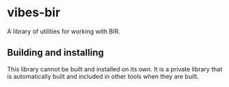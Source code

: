 # vibes-bir

A library of utilities for working with BIR.


## Building and installing

This library cannot be built and installed on its own. It is a private library that is automatically built and included in other tools when they are built.
